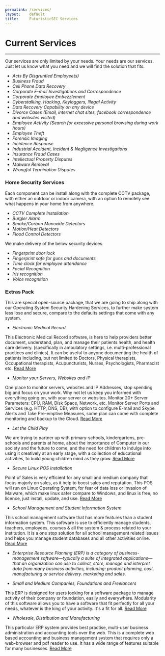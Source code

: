 ```yaml
---
permalink: /services/
layout:    default
title:     FuturisticSEC Services
---
```


# Current Services
------------------

Our services are only limited by your needs. Your needs are our services. Just let us know what you need and we will find the solution that fits.

* _Acts By Disgruntled Employee(s)_
* _Business Fraud_
* _Cell Phone Data Recovery_
* _Corporate E-mail Investigations and Correspondence_
* _Corporate Employee Embezzlement_
* _Cyberstalking, Hacking, Keyloggers, Illegal Activity_
* _Data Recovery Capability on any device_
* _Divorce Cases (Email, internet chat sites, facebook correspondence and websites visited)_
* _Employee Activity (Search for excessive personal browsing during work hours)_
* _Employee Theft_
* _Forensic Imaging_
* _Incidence Response_
* _Industrial Accident, Incident & Negligence Investigations_
* _Insurance Fraud Cases_
* _Intellectual Property Disputes_
* _Malware Removal_
* _Wrongful Termination Disputes_

### Home Security Services ###

Each component can be install along with the complete CCTV package, with either an outdoor or indoor camera, with an option to remotely see what happens in your home from anywhere.

* _CCTV Complete Installation_
* _Burgler Alarm_
* _Smoke/Carbon Monoxide Detectors_
* _Motion/Heat Detectors_
* _Flood Control Detectors_

We make delivery of the below security devices.

* _Fingerprint door lock_
* _Fingerprint safe for guns and documents_
* _Time clock for employee attendance_
* _Facial Recognition_
* _Iris recognition_
* _Voice recognition_

### Extras Pack ###
 

This are special open-source package, that we are going to ship along with our Operating System Security Hardening Services, to further make system less lose and secure, compare to the defaults settings that come with any system.

* _Electronic Medical Record_

This Electronic Medical Record software, is here to help providers better document, understand, plan, and manage their patients health, and health care delivery. (specifically in ambulatory settings, i.e. multi-professional practices and clinics). It can be useful to anyone documenting the health of patients including, but not limited to Doctors, Physical therapists, Occupational therapists, Acupuncturists, Nurses, Psychologists, Pharmacist etc. [Read More](/extras/Gnumed.md)

* _Monitor your Servers, Websites and IP_

One place to monitor servers, websites and IP Addresses, stop spending big and focus on your work. Why not let us keep you informed with everything going on, with your server or websites. Monitor 20+ Server Parameters: CPU, RAM, Disk Space, Network, etc. Monitor Server Ports and Services (e.g. HTTP, DNS, DB), with option to configure E-mail and Skype Alerts and Take Pre-emptive Measures, some plan can come with complete monitoring and backup to the Cloud. [Read More](/extras/Monitors.md)

* _Let the Child Play_

We are trying to partner up with primary-schools, kindergartens, pre-schools and parents at home, about the importance of Computer in our society and the future to come, and the need for children to indulge into using it creatively at an early stage, with a collection of educational activities, to build young children mind as they grow. [Read More](/extras/Childplay.md)
 
* _Secure Linux POS Installation_

Point of Sales is very efficient for any small and medium company that focus majorly on sales, as it help to boost sales and reputation. This POS will run on Linux Operating System, for fear of data loss or invasion of Malware, which make linux safer compare to Windows, and linux is free, no licence, just install, update, and use. [Read More](/extras/POS.md)

* _School Management and Student Information System_

This school management software that has more features than a student information system. This software is use to efficiently manage students, teachers, employees, courses & all the system & process related to your institution. It is a one stop solution for all school management related issues and helps you manage student databases and all other activities online.  [Read More](/extras/School.md)

* _Enterprise Resource Planning (ERP) is a category of business-management software—typically a suite of integrated applications—that an organization can use to collect, store, manage and interpret data from many business activities, including: product planning, cost. manufacturing or service delivery. marketing and sales._

* _Small and Medium Companies, Foundations and Freelancers_

This ERP is designed for users looking for a software package to manage activity of their company or foundation, easily and everywhere. Modularity of this software allows you to have a software that fit perfectly for all your needs, whatever is the king of your activity. It's a fit for all.  [Read More](/extras/ERP1.md)

* _Wholesale, Distribution and Manufacturing_

This particular ERP system provides best practise, multi-user business administration and accounting tools over the web. This is a complete web based accounting and business management system that requires only a web-browser and pdf reader to use. It has a wide range of features suitable for many businesses. [Read More](/extras/ERP2.md)
